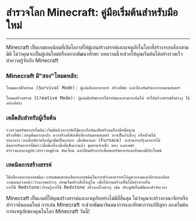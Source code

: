 # สำรวจโลก Minecraft: คู่มือเริ่มต้นสำหรับมือใหม่
----
Minecraft เป็นเกมยอดนิยมที่เปิดโอกาสให้ผู้เล่นสร้างสรรค์และผจญภัยในโลกที่สร้างจากบล็อกสามมิติ ไม่ว่าคุณจะเป็นผู้เล่นใหม่หรืออยากพัฒนาทักษะ บทความนี้จะช่วยให้คุณเริ่มต้นได้อย่างรวดเร็ว
ทำความรู้จักกับ Minecraft

### Minecraft มี"สอง"โหมดหลัก:

    โหมดเอาชีวิตรอด (Survival Mode): ผู้เล่นต้องหาอาหาร สร้างที่พัก และป้องกันตัวเองจากมอนสเตอร์
    
    โหมดสร้างสรรค์ (Creative Mode): ผู้เล่นมีทรัพยากรไม่จำกัดและสามารถบินได้ ทำให้สร้างสรรค์สิ่งต่างๆ ได้อย่างอิสระ

### เคล็ดลับสำหรับผู้เริ่มต้น

    รวบรวมทรัพยากรเริ่มต้น:เริ่มต้นด้วยการตัดไม้และเก็บหินเพื่อสร้างเครื่องมือพื้นฐาน
    สร้างที่พัก:ก่อนคืนแรกมาถึง ควรสร้างที่พักเพื่อป้องกันมอนสเตอร์ อาจเป็นถ้ำเล็กๆ หรือบ้านไม้
    ทำอาหาร:หาเนื้อสัตว์หรือปลูกพืชเป็นอาหาร เมื่อมีเตาเผา (Furnace) จะสามารถปรุงอาหารได้
    ค้นหาทรัพยากรที่มีค่า:เมื่อมีเครื่องมือที่แข็งแรงแล้ว ขุดหาแร่เหล็ก ทอง และเพชร
    สำรวจและผจญภัย:สำรวจหมู่บ้าน ดันเจี้ยน และป้อมปราการเพื่อพบทรัพยากรและสิ่งของมีประโยชน์

### เทคนิคการสร้างสรรค์

    ใช้บล็อกหลากหลายชนิด:การผสมผสานบล็อกหลายชนิดในการสร้างอาคารทำให้ดูสวยงามและมีรายละเอียด
    วางแผนล่วงหน้า:ร่างภาพคร่าวๆ ก่อนเริ่มสร้างสิ่งใหญ่โต เพื่อให้งานสร้างเป็นไปอย่างราบรื่น
    การใช้ Redstone:เรียนรู้การใช้ Redstone สร้างกลไกต่างๆ เช่น ประตูอัตโนมัติและตัวจับเวลา

Minecraft เป็นเกมที่ให้คุณสร้างสรรค์และผจญภัยอย่างไม่มีที่สิ้นสุด ไม่ว่าคุณจะสร้างอาณาจักรหรือสำรวจดินแดนใหม่ การเล่น Minecraft จะช่วยพัฒนาจินตนาการและทักษะการแก้ปัญหา ลองเริ่มต้นการผจญภัยของคุณในโลก Minecraft วันนี้!

